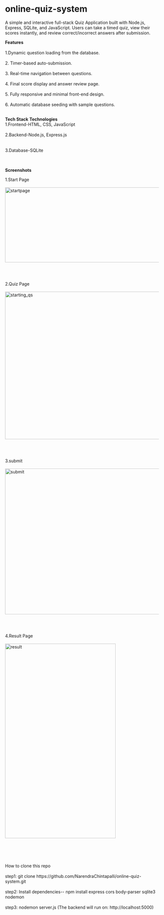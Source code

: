 # online-quiz-system

A simple and interactive full-stack Quiz Application built with Node.js, Express, SQLite, and JavaScript.
Users can take a timed quiz, view their scores instantly, and review correct/incorrect answers after submission.

**Features**
<br>
<br>
1.Dynamic question loading from the database.
<br>
<br>
2. Timer-based auto-submission.
<br>
<br>
3. Real-time navigation between questions.
<br>
<br>
4. Final score display and answer review page.
<br>
<br>
5. Fully responsive and minimal front-end design.
<br>
<br>
6. Automatic database seeding with sample questions.
<br>
<br>

**Tech Stack**
  **Technologies**            
   1.Frontend-HTML, CSS, JavaScript 
   <br>
   <br>
   2.Backend-Node.js, Express.js   
   <br>
   <br>
   3.Database-SQLite   
   <br>
   <br>




**Screenshots**

1.Start Page
<br>
<br>
<img width="743" height="246" alt="startpage" src="https://github.com/user-attachments/assets/0f4e73c0-9160-4841-a759-8235354dcab6" />

<br>
<br>

2.Quiz Page
<br>
<br>
<img width="746" height="484" alt="starting_qs" src="https://github.com/user-attachments/assets/df431780-b90a-487f-9ebf-9967ab925abf" />

<br>
<br>

3.submit
<br>
<br>
<img width="700" height="478" alt="submit" src="https://github.com/user-attachments/assets/d6b1c9dd-e081-4c67-a58e-6cf8cfc384e3" />

<br>
<br>

4.Result Page
<br>
<br>
<img width="362" height="638" alt="result" src="https://github.com/user-attachments/assets/6a4ea6d1-e099-4678-a639-5c8dd0e38338" />

<br>
<br>



<br>
<br>
How  to clone this repo
<br>
<br>
step1: git clone https://github.com/NarendraChintapalli/online-quiz-system.git
<br>
<br>
step2: Install dependencies--
npm install express cors body-parser sqlite3 nodemon
<br>
<br>
step3: nodemon server.js (The backend will run on: http://localhost:5000)
<br>
<br>






